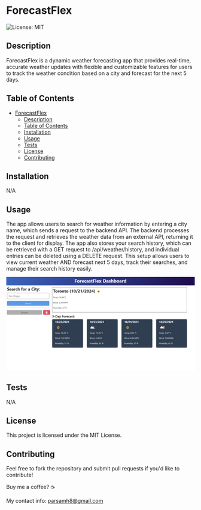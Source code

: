 # ForecastFlex

  ![License: MIT](https://img.shields.io/badge/License-MIT-cyan.svg)

## Description
ForecastFlex is a dynamic weather forecasting app that provides real-time, accurate weather updates with flexible and customizable features for users to track the weather condition based on a city and forecast for the next 5 days.


## Table of Contents

- [ForecastFlex](#forecastflex)
  - [Description](#description)
  - [Table of Contents](#table-of-contents)
  - [Installation](#installation)
  - [Usage](#usage)
  - [Tests](#tests)
  - [License](#license)
  - [Contributing](#contributing)


## Installation
N/A

## Usage

The app allows users to search for weather information by entering a city name, which sends a request to the backend API. The backend processes the request and retrieves the weather data from an external API, returning it to the client for display. The app also stores your search history, which can be retrieved with a GET request to /api/weather/history, and individual entries can be deleted using a DELETE request. This setup allows users to view current weather AND forecast next 5 days, track their searches, and manage their search history easily.

![alt text](image.png)

## Tests

N/A


## License

This project is licensed under the MIT License.

## Contributing

Feel free to fork the repository and submit pull requests if you'd like to contribute!

Buy me a coffee? ☕

My contact info: parsamh8@gmail.com
